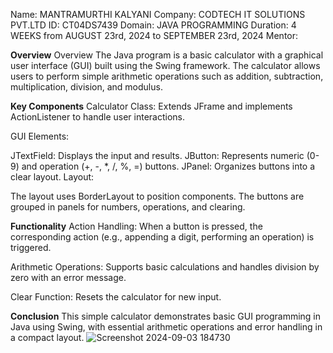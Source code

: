Name: MANTRAMURTHI KALYANI
Company: CODTECH IT SOLUTIONS PVT.LTD
ID: CT04DS7439
Domain: JAVA PROGRAMMING
Duration: 4 WEEKS from AUGUST 23rd, 2024 to SEPTEMBER 23rd, 2024
Mentor:



**Overview**
Overview
The Java program is a basic calculator with a graphical user interface (GUI) built using the Swing framework. The calculator allows users to perform simple arithmetic operations such as addition, subtraction, multiplication, division, and modulus.

**Key Components**
Calculator Class: Extends JFrame and implements ActionListener to handle user interactions.

GUI Elements:

JTextField: Displays the input and results.
JButton: Represents numeric (0-9) and operation (+, -, *, /, %, =) buttons.
JPanel: Organizes buttons into a clear layout.
Layout:

The layout uses BorderLayout to position components.
The buttons are grouped in panels for numbers, operations, and clearing.

**Functionality**
Action Handling: When a button is pressed, the corresponding action (e.g., appending a digit, performing an operation) is triggered.

Arithmetic Operations: Supports basic calculations and handles division by zero with an error message.

Clear Function: Resets the calculator for new input.

**Conclusion**
This simple calculator demonstrates basic GUI programming in Java using Swing, with essential arithmetic operations and error handling in a compact layout.
![Screenshot 2024-09-03 184730](https://github.com/user-attachments/assets/6d223c22-318e-4c66-9a09-6f44c266c4ab)
